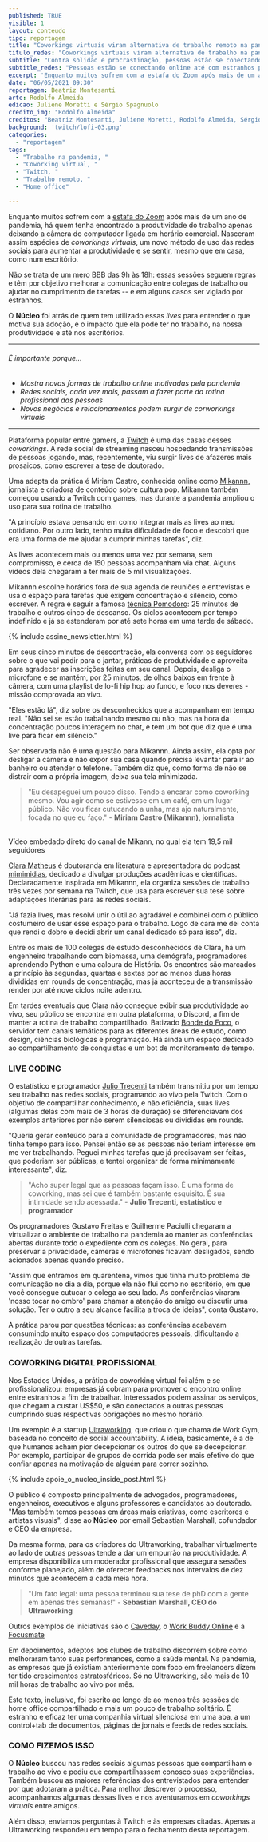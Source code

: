 ```yaml
---
published: TRUE
visible: 1
layout: conteudo
tipo: reportagem
title: "Coworkings virtuais viram alternativa de trabalho remoto na pandemia"
titulo_redes: "Coworkings virtuais viram alternativa de trabalho na pandemia"
subtitle: "Contra solidão e procrastinação, pessoas estão se conectando online até com estranhos para cumprir o expediente de casa"
subtitle_redes: "Pessoas estão se conectando online até com estranhos para cumprir o expediente de casa"
excerpt: 'Enquanto muitos sofrem com a estafa do Zoom após mais de um ano de pandemia, há quem tenha encontrado a produtividade do trabalho apenas deixando a câmera do computador ligada em horário comercial. Nasceram assim espécies de coworkings virtuais, um novo método de usar redes sociais para aumentar a produtividade e se sentir, mesmo que em casa, como se estivesse em um escritório.'
date: "06/05/2021 09:30"
reportagem: Beatriz Montesanti
arte: Rodolfo Almeida
edicao: Juliene Moretti e Sérgio Spagnuolo
credito_img: "Rodolfo Almeida"
creditos: "Beatriz Montesanti, Juliene Moretti, Rodolfo Almeida, Sérgio Spagnuolo"
background: 'twitch/lofi-03.png'
categories:
  - "reportagem"
tags:
  - "Trabalho na pandemia, "
  - "Coworking virtual, "
  - "Twitch, "
  - "Trabalho remoto, "
  - "Home office"

---
```


Enquanto muitos sofrem com a [estafa do Zoom](https://oglobo.globo.com/economia/para-driblar-fadiga-do-zoom-em-tempos-de-home-office-empresas-limitam-reuniao-virtual-24998767) após mais de um ano de pandemia, há quem tenha encontrado a produtividade do trabalho apenas deixando a câmera do computador ligada em horário comercial. Nasceram assim espécies de *coworkings virtuais*, um novo método de uso das redes sociais para aumentar a produtividade e se sentir, mesmo que em casa, como num escritório.

Não se trata de um mero BBB das 9h às 18h: essas sessões seguem regras e têm por objetivo melhorar a comunicação entre colegas de trabalho ou ajudar no cumprimento de tarefas -- e em alguns casos ser vigiado por estranhos.

O **Núcleo** foi atrás de quem tem utilizado essas *lives* para entender o que motiva sua adoção, e o impacto que ela pode ter no trabalho, na nossa produtividade e até nos escritórios.

---

###### É importante porque...

- *Mostra novas formas de trabalho online motivadas pela pandemia*
- *Redes sociais, cada vez mais, passam a fazer parte da rotina profissional das pessoas*
- *Novos negócios e relacionamentos podem surgir de corworkings virtuais*

---

Plataforma popular entre gamers, a [Twitch](https://www.twitch.tv/) é uma das casas desses *coworkings*. A rede social de streaming nasceu hospedando transmissões de pessoas jogando, mas, recentemente, viu surgir lives de afazeres mais prosaicos, como escrever a tese de doutorado.

Uma adepta da prática é Miriam Castro, conhecida online como [Mikannn](https://www.twitch.tv/mikannn), jornalista e criadora de conteúdo sobre cultura pop. Mikannn também começou usando a Twitch com games, mas durante a pandemia ampliou o uso para sua rotina de trabalho.

"A princípio estava pensando em como integrar mais as lives ao meu cotidiano. Por outro lado, tenho muita dificuldade de foco e descobri que era uma forma de me ajudar a cumprir minhas tarefas", diz.

As lives acontecem mais ou menos uma vez por semana, sem compromisso, e cerca de 150 pessoas acompanham via chat. Alguns vídeos dela chegaram a ter mais de 5 mil visualizações.

Mikannn escolhe horários fora de sua agenda de reuniões e entrevistas e usa o espaço para tarefas que exigem concentração e silêncio, como escrever. A regra é seguir a famosa [técnica Pomodoro](https://economia.uol.com.br/empregos-e-carreiras/noticias/redacao/2021/01/18/tecnica-pomodoro-gerenciar-tempo.htm): 25 minutos de trabalho e outros cinco de descanso. Os ciclos acontecem por tempo indefinido e já se estenderam por até sete horas em uma tarde de sábado.

{% include assine_newsletter.html %}

Em seus cinco minutos de descontração, ela conversa com os seguidores sobre o que vai pedir para o jantar, práticas de produtividade e aproveita para agradecer as inscrições feitas em seu canal. Depois, desliga o microfone e se mantém, por 25 minutos, de olhos baixos em frente à câmera, com uma playlist de lo-fi hip hop ao fundo, e foco nos deveres - missão comprovada ao vivo.

"Eles estão lá", diz sobre os desconhecidos que a acompanham em tempo real. "Não sei se estão trabalhando mesmo ou não, mas na hora da concentração poucos interagem no chat, e tem um bot que diz que é uma live para ficar em silêncio."

Ser observada não é uma questão para Mikannn. Ainda assim, ela opta por desligar a câmera e não expor sua casa quando precisa levantar para ir ao banheiro ou atender o telefone. Também diz que, como forma de não se distrair com a própria imagem, deixa sua tela minimizada.

> "Eu desapeguei um pouco disso. Tendo a encarar como coworking mesmo. Vou agir como se estivesse em um café, em um lugar público. Não vou ficar cutucando a unha, mas ajo naturalmente, focada no que eu faço." - **Miriam Castro (Mikannn), jornalista**

<!-- Add a placeholder for the Twitch embed -->
<div id="twitch-embed"></div>

<!-- Load the Twitch embed script -->
<script src="https://player.twitch.tv/js/embed/v1.js"></script>

<!-- Create a Twitch.Player object. This will render within the placeholder div -->
<script type="text/javascript">
  new Twitch.Player("twitch-embed", {
    video: "993720533",
    width: "100%",
    height: 410,
    autoplay: "FALSE"
  });
</script>

<br>
<figcaption>Vídeo embedado direto do canal de Mikann, no qual ela tem 19,5 mil seguidores </figcaption>

[Clara Matheus](https://www.twitch.tv/claramatheus) é doutoranda em literatura e apresentadora do podcast [mimimidias](https://www.youtube.com/channel/UCg0CfiR_iKjBOYgeHps17BA), dedicado a divulgar produções acadêmicas e científicas. Declaradamente inspirada em Mikannn, ela organiza sessões de trabalho três vezes por semana na Twitch, que usa para escrever sua tese sobre adaptações literárias para as redes sociais.

"Já fazia lives, mas resolvi unir o útil ao agradável e combinei com o público costumeiro de usar esse espaço para o trabalho. Logo de cara me dei conta que rendi o dobro e decidi abrir um canal dedicado só para isso", diz.

Entre os mais de 100 colegas de estudo desconhecidos de Clara, há um engenheiro trabalhando com biomassa, uma demógrafa, programadores aprendendo Python e uma caloura de História. Os encontros são marcados a princípio às segundas, quartas e sextas por ao menos duas horas divididas em rounds de concentração, mas já aconteceu de a transmissão render por até nove ciclos noite adentro.

Em tardes eventuais que Clara não consegue exibir sua produtividade ao vivo, seu público se encontra em outra plataforma, o Discord, a fim de manter a rotina de trabalho compartilhado. Batizado [Bonde do Foco](https://discord.com/channels/820728827994701825/822585996989431828), o servidor tem canais temáticos para as diferentes áreas de estudo, como design, ciências biológicas e programação. Há ainda um espaço dedicado ao compartilhamento de conquistas e um bot de monitoramento de tempo.

### LIVE CODING

O estatístico e programador [Julio Trecenti](https://www.twitch.tv/jtrecenti) também transmitiu por um tempo seu trabalho nas redes sociais, programando ao vivo pela Twitch. Com o objetivo de compartilhar conhecimento, e não eficiência, suas lives (algumas delas com mais de 3 horas de duração) se diferenciavam dos exemplos anteriores por não serem silenciosas ou divididas em rounds.

"Queria gerar conteúdo para a comunidade de programadores, mas não tinha tempo para isso. Pensei então se as pessoas não teriam interesse em me ver trabalhando. Peguei minhas tarefas que já precisavam ser feitas, que poderiam ser públicas, e tentei organizar de forma minimamente interessante", diz.

> "Acho super legal que as pessoas façam isso. É uma forma de coworking, mas sei que é também bastante esquisito. É sua intimidade sendo acessada." - **Julio Trecenti, estatístico e programador**

Os programadores Gustavo Freitas e Guilherme Paciulli chegaram a virtualizar o ambiente de trabalho na pandemia ao manter as conferências abertas durante todo o expediente com os colegas. No geral, para preservar a privacidade, câmeras e microfones ficavam desligados, sendo acionados apenas quando preciso.

"Assim que entramos em quarentena, vimos que tinha muito problema de comunicação no dia a dia, porque ela não flui como no escritório, em que você consegue cutucar o colega ao seu lado. As conferências viraram 'nosso tocar no ombro' para chamar a atenção do amigo ou discutir uma solução. Ter o outro a seu alcance facilita a troca de ideias", conta Gustavo.

A prática parou por questões técnicas: as conferências acabavam consumindo muito espaço dos computadores pessoais, dificultando a realização de outras tarefas.

### COWORKING DIGITAL PROFISSIONAL

Nos Estados Unidos, a prática de coworking virtual foi além e se profissionalizou: empresas já cobram para promover o encontro online entre estranhos a fim de trabalhar. Interessados podem assinar os serviços, que chegam a custar US$50, e são conectados a outras pessoas cumprindo suas respectivas obrigações no mesmo horário.

Um exemplo é a startup [Ultraworking](https://www.ultraworking.com/contact), que criou o que chama de Work Gym, baseada no conceito de social accountability. A ideia, basicamente, é a de que humanos acham pior decepcionar os outros do que se decepcionar. Por exemplo, participar de grupos de corrida pode ser mais efetivo do que confiar apenas na motivação de alguém para correr sozinho.

{% include apoie_o_nucleo_inside_post.html %}

O público é composto principalmente de advogados, programadores, engenheiros, executivos e alguns professores e candidatos ao doutorado. "Mas também temos pessoas em áreas mais criativas, como escritores e artistas visuais", disse ao **Núcleo** por email Sebastian Marshall, cofundador e CEO da empresa.

Da mesma forma, para os criadores do Ultraworking, trabalhar virtualmente ao lado de outras pessoas tende a dar um empurrão na produtividade. A empresa disponibiliza um moderador profissional que assegura sessões conforme planejado, além de oferecer feedbacks nos intervalos de dez minutos que acontecem a cada meia hora.

> "Um fato legal: uma pessoa terminou sua tese de phD com a gente em apenas três semanas!" - **Sebastian Marshall, CEO do Ultraworking**

Outros exemplos de iniciativas são o [Caveday](https://www.caveday.org/), o [Work Buddy Online](https://workbuddiesonline.com/) e a [Focusmate](https://www.focusmate.com/)

Em depoimentos, adeptos aos clubes de trabalho discorrem sobre como melhoraram tanto suas performances, como a saúde mental. Na pandemia, as empresas que já existiam anteriormente com foco em freelancers dizem ter tido crescimentos estratosféricos. Só no Ultraworking, são mais de 10 mil horas de trabalho ao vivo por mês.

Este texto, inclusive, foi escrito ao longo de ao menos três sessões de home office compartilhado e mais um pouco de trabalho solitário. É estranho e eficaz ter uma companhia virtual silenciosa em uma aba, a um control+tab de documentos, páginas de jornais e feeds de redes sociais.

### COMO FIZEMOS ISSO

O **Núcleo** buscou nas redes sociais algumas pessoas que compartilham o trabalho ao vivo e pediu que compartilhassem conosco suas experiências. Também buscou as maiores referências dos entrevistados para entender por que adotaram a prática. Para melhor descrever o processo, acompanhamos algumas dessas lives e nos aventuramos em *coworkings virtuais* entre amigos.

Além disso, enviamos perguntas à Twitch e às empresas citadas. Apenas a Ultraworking respondeu em tempo para o fechamento desta reportagem.
